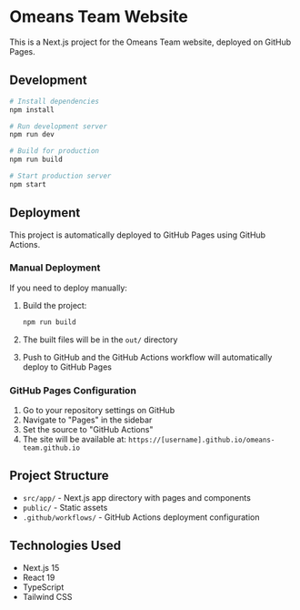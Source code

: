 # Omeans Team Website

This is a Next.js project for the Omeans Team website, deployed on GitHub Pages.

## Development

```bash
# Install dependencies
npm install

# Run development server
npm run dev

# Build for production
npm run build

# Start production server
npm start
```

## Deployment

This project is automatically deployed to GitHub Pages using GitHub Actions.

### Manual Deployment

If you need to deploy manually:

1. Build the project:
   ```bash
   npm run build
   ```

2. The built files will be in the `out/` directory

3. Push to GitHub and the GitHub Actions workflow will automatically deploy to GitHub Pages

### GitHub Pages Configuration

1. Go to your repository settings on GitHub
2. Navigate to "Pages" in the sidebar
3. Set the source to "GitHub Actions"
4. The site will be available at: `https://[username].github.io/omeans-team.github.io`

## Project Structure

- `src/app/` - Next.js app directory with pages and components
- `public/` - Static assets
- `.github/workflows/` - GitHub Actions deployment configuration

## Technologies Used

- Next.js 15
- React 19
- TypeScript
- Tailwind CSS
